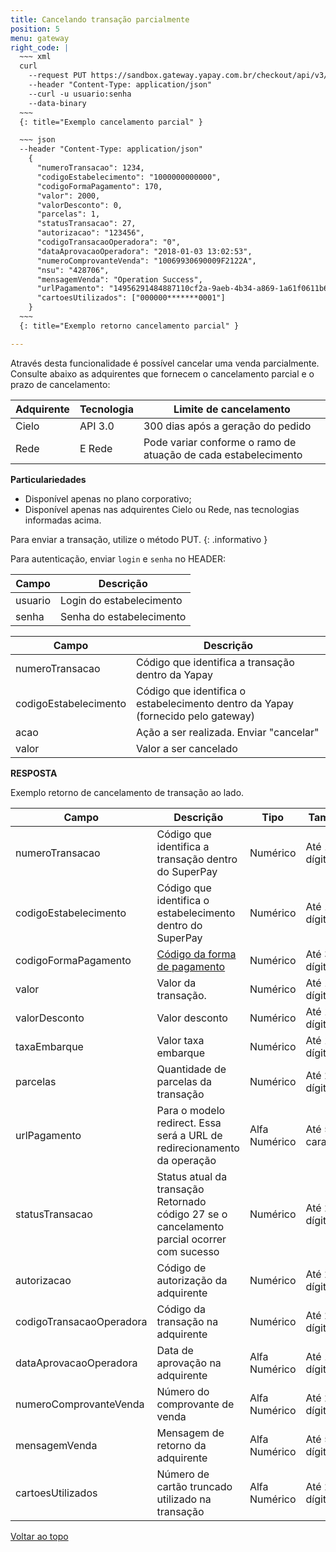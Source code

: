 ```yaml
---
title: Cancelando transação parcialmente 
position: 5
menu: gateway
right_code: |
  ~~~ xml
  curl
    --request PUT https://sandbox.gateway.yapay.com.br/checkout/api/v3/transacao/10000000000000/1234/cancelar?valor=1000
    --header "Content-Type: application/json"
    --curl -u usuario:senha
    --data-binary
  ~~~
  {: title="Exemplo cancelamento parcial" }

  ~~~ json
  --header "Content-Type: application/json"
    {
      "numeroTransacao": 1234,
      "codigoEstabelecimento": "1000000000000",
      "codigoFormaPagamento": 170,
      "valor": 2000,
      "valorDesconto": 0,
      "parcelas": 1,
      "statusTransacao": 27,
      "autorizacao": "123456",
      "codigoTransacaoOperadora": "0",
      "dataAprovacaoOperadora": "2018-01-03 13:02:53",
      "numeroComprovanteVenda": "10069930690009F2122A",
      "nsu": "428706",
      "mensagemVenda": "Operation Success",
      "urlPagamento": "14956291484887110cf2a-9aeb-4b34-a869-1a61f0611b66",
      "cartoesUtilizados": ["000000*******0001"]
    }
  ~~~
  {: title="Exemplo retorno cancelamento parcial" }

---
```



Através desta funcionalidade é possível cancelar uma venda parcialmente. Consulte abaixo as adquirentes que fornecem o cancelamento parcial e o prazo de cancelamento:

| Adquirente | Tecnologia | Limite de cancelamento                                         |
|------------|------------|----------------------------------------------------------------|
| Cielo      | API 3.0    | 300 dias após a geração do pedido                              |
| Rede       | E Rede     | Pode variar conforme o ramo de atuação de cada estabelecimento |


**Particulariedades**

* Disponível apenas no plano corporativo;
* Disponível apenas nas adquirentes Cielo ou Rede, nas tecnologias informadas acima.


<i class="fa fa-info-circle" aria-hidden="true"></i> Para enviar a transação, utilize o método <span class="put">PUT</span>.
{: .informativo }

 Para autenticação, enviar `login` e `senha` no HEADER:

| Campo    | Descrição                |
|----------|--------------------------|
| usuario  | Login do estabelecimento |
| senha    | Senha do estabelecimento |


| Campo                 | Descrição                                                                           |
|-----------------------|-------------------------------------------------------------------------------------|
| numeroTransacao       | Código que identifica a transação dentro da Yapay                                |
| codigoEstabelecimento | Código que identifica o estabelecimento dentro da Yapay (fornecido pelo gateway) |
| acao                  | Ação a ser realizada. Enviar "cancelar"                                             |
| valor                 | Valor a ser cancelado                                                               |



**RESPOSTA**

Exemplo retorno de cancelamento de transação ao lado.

| Campo                    | Descrição                                                                                   | Tipo          | Tamanho            |
|--------------------------|---------------------------------------------------------------------------------------------|---------------|--------------------|
| numeroTransacao          | Código que identifica a transação dentro do SuperPay                                        | Numérico      | Até 19 dígitos     |
| codigoEstabelecimento    | Código que identifica o estabelecimento dentro do SuperPay                                  | Numérico      | Até 13 dígitos     |
| codigoFormaPagamento     | <a href="/gateway/rest/codigos-da-api-rest/#forma-de-pagamento" target="_blank" class="linkPadraoVerde">Código da forma de pagamento</a>                                                                | Numérico      | Até 3 dígitos      |
| valor                    | Valor da transação.                                                                         | Numérico      | Até 10 dígitos     |
| valorDesconto            | Valor desconto                                                                              | Numérico      | Até 10 dígitos     |
| taxaEmbarque             | Valor taxa embarque                                                                         | Numérico      | Até 10 dígitos     |
| parcelas                 | Quantidade de parcelas da transação                                                         | Numérico      | Até 2 dígitos      |
| urlPagamento             | Para o modelo redirect. Essa será a URL de redirecionamento da operação                     | Alfa Numérico | Até 500 caracteres |
| statusTransacao          | Status atual da transação Retornado código 27 se o cancelamento parcial ocorrer com sucesso | Numérico      | Até 2 dígitos      | 
| autorizacao              | Código de autorização da adquirente                                                         | Numérico      | Até 20 dígitos     | 
| codigoTransacaoOperadora | Código da transação na adquirente                                                           | Numérico      | Até 20 dígitos     | 
| dataAprovacaoOperadora   | Data de aprovação na adquirente                                                             | Alfa Numérico | Até 10 dígitos     |
| numeroComprovanteVenda   | Número do comprovante de venda                                                              | Alfa Numérico | Até 20 dígitos     |
| mensagemVenda            | Mensagem de retorno da adquirente                                                           | Alfa Numérico | Até 50 dígitos     |
| cartoesUtilizados        | Número de cartão truncado utilizado na transação                                            | Alfa Numérico | Até 20 dígitos     |




<div class="voltar-ao-topo"><a href="#"><i class="fa fa-arrow-up" aria-hidden="true"></i>Voltar ao topo</a></div>